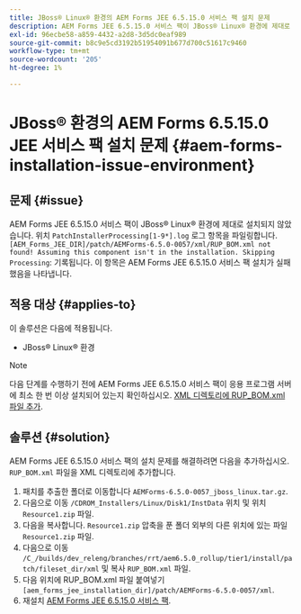 ```yaml
---
title: JBoss® Linux® 환경의 AEM Forms JEE 6.5.15.0 서비스 팩 설치 문제
description: AEM Forms JEE 6.5.15.0 서비스 팩이 JBoss® Linux® 환경에 제대로 설치되지 않아 패치 변경 사항이 애플리케이션 서버에 적용되지 않습니다. XML 디렉토리에 'RUP_BOM.xml' 파일을 추가합니다.
exl-id: 96ecbe58-a859-4432-a2d8-3d5dc0eaf989
source-git-commit: b8c9e5cd3192b51954091b677d700c51617c9460
workflow-type: tm+mt
source-wordcount: '205'
ht-degree: 1%

---
```


# JBoss® 환경의 AEM Forms 6.5.15.0 JEE 서비스 팩 설치 문제 {#aem-forms-installation-issue-environment}

## 문제 {#issue}

AEM Forms JEE 6.5.15.0 서비스 팩이 JBoss® Linux® 환경에 제대로 설치되지 않았습니다. 위치 `PatchInstallerProcessing[1-9*].log` 로그 항목을 파일링합니다. `[AEM_Forms_JEE_DIR]/patch/AEMForms-6.5.0-0057/xml/RUP_BOM.xml not found! Assuming this component isn't in the installation. Skipping Processing`: 기록됩니다. 이 항목은 AEM Forms JEE 6.5.15.0 서비스 팩 설치가 실패했음을 나타냅니다.

## 적용 대상 {#applies-to}

이 솔루션은 다음에 적용됩니다.
* JBoss® Linux® 환경

>[!NOTE]
>
> 다음 단계를 수행하기 전에 AEM Forms JEE 6.5.15.0 서비스 팩이 응용 프로그램 서버에 최소 한 번 이상 설치되어 있는지 확인하십시오. [XML 디렉토리에 RUP_BOM.xml 파일 추가](#solution-solution).

## 솔루션 {#solution}

AEM Forms JEE 6.5.15.0 서비스 팩의 설치 문제를 해결하려면 다음을 추가하십시오. `RUP_BOM.xml` 파일을 XML 디렉토리에 추가합니다.
1. 패치를 추출한 폴더로 이동합니다 `AEMForms-6.5.0-0057_jboss_linux.tar.gz`.
1. 다음으로 이동 `/CDROM_Installers/Linux/Disk1/InstData` 위치 및 위치 `Resource1.zip` 파일.
1. 다음을 복사합니다. `Resource1.zip` 압축을 푼 폴더 외부의 다른 위치에 있는 파일 `Resource1.zip` 파일.
1. 다음으로 이동 `/C_/builds/dev_releng/branches/rrt/aem6.5.0_rollup/tier1/install/patch/fileset_dir/xml` 및 복사 `RUP_BOM.xml` 파일.
1. 다음 위치에 RUP_BOM.xml 파일 붙여넣기 `[aem_forms_jee_installation_dir]/patch/AEMForms-6.5.0-0057/xml`.
1. 재설치 [AEM Forms JEE 6.5.15.0 서비스 팩](https://experienceleague.adobe.com/docs/experience-manager-release-information/aem-release-updates/forms-updates/aem-forms-releases.html).
